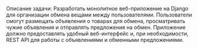 Описание задачи:
 Разработать монолитное веб-приложение на Django для организации обмена вещами между пользователями. Пользователи смогут размещать объявления о товарах для обмена, просматривать чужие объявления и отправлять предложения на обмен. Приложение должно предоставлять удобный веб-интерфейс и, при необходимости, REST API для работы с объявлениями и обменными предложениями.
